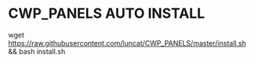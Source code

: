 # CWP_PANELS AUTO INSTALL



wget https://raw.githubusercontent.com/luncat/CWP_PANELS/master/install.sh && bash install.sh
